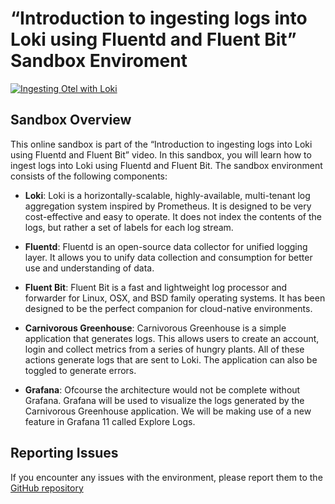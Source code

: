 # “Introduction to ingesting logs into Loki using Fluentd and Fluent Bit” Sandbox Enviroment

[![Ingesting Otel with Loki](https://img.youtube.com/vi/snXhe1fDDa8/0.jpg)](https://www.youtube.com/watch?v=snXhe1fDDa8)

## Sandbox Overview

This online sandbox is part of the “Introduction to ingesting logs into Loki using Fluentd and Fluent Bit” video. In this sandbox, you will learn how to ingest logs into Loki using Fluentd and Fluent Bit. The sandbox environment consists of the following components:

- **Loki**: Loki is a horizontally-scalable, highly-available, multi-tenant log aggregation system inspired by Prometheus. It is designed to be very cost-effective and easy to operate. It does not index the contents of the logs, but rather a set of labels for each log stream.

- **Fluentd**: Fluentd is an open-source data collector for unified logging layer. It allows you to unify data collection and consumption for better use and understanding of data.

- **Fluent Bit**: Fluent Bit is a fast and lightweight log processor and forwarder for Linux, OSX, and BSD family operating systems. It has been designed to be the perfect companion for cloud-native environments.

- **Carnivorous Greenhouse**: Carnivorous Greenhouse is a simple application that generates logs. This allows users to create an account, login and collect metrics from a series of hungry plants. All of these actions generate logs that are sent to Loki. The application can also be toggled to generate errors.

- **Grafana**: Ofcourse the architecture would not be complete without Grafana. Grafana will be used to visualize the logs generated by the Carnivorous Greenhouse application. We will be making use of a new feature in Grafana 11 called Explore Logs.

## Reporting Issues

If you encounter any issues with the environment, please report them to the [GitHub repository](https://github.com/grafana/killercoda)
